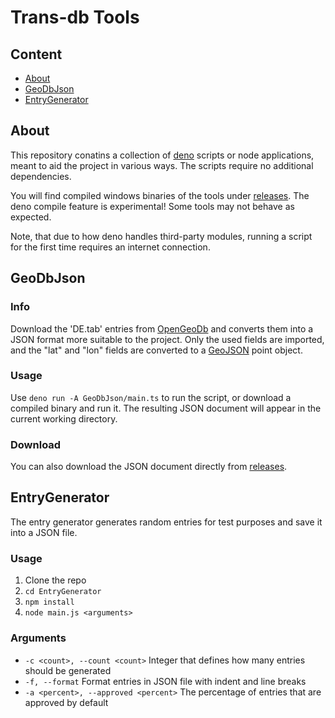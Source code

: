 # Trans-db Tools

## Content

* [About](#about)
* [GeoDbJson](#geodbjson)
* [EntryGenerator](#entrygenerator)

## About

This repository conatins a collection of [deno](https://deno.land/) scripts or node applications, meant to aid the project in various ways.
The scripts require no additional dependencies.

You will find compiled windows binaries of the tools under [releases](https://github.com/TransDB-de/Tools/releases).
The deno compile feature is experimental! Some tools may not behave as expected.

Note, that due to how deno handles third-party modules, running a script for the first time requires an internet connection.

## GeoDbJson

### Info

Download the 'DE.tab' entries from [OpenGeoDb](http://opengeodb.giswiki.org/wiki/OpenGeoDB) and converts them into a JSON format more suitable to the project.
Only the used fields are imported, and the "lat" and "lon" fields are converted to a [GeoJSON](https://geojson.org/) point object.

### Usage

Use `deno run -A GeoDbJson/main.ts` to run the script, or download a compiled binary and run it. The resulting JSON document will appear in the current working directory.

### Download

You can also download the JSON document directly from [releases](https://github.com/TransDB-de/Tools/releases/download/0.2.0/OpenGeoDb_DE_JSON.zip).

## EntryGenerator

The entry generator generates random entries for test purposes and save it into a JSON file.

### Usage

1. Clone the repo
2. `cd EntryGenerator`
3. `npm install`
4. `node main.js <arguments>`
   
### Arguments
- `-c <count>, --count <count>` Integer that defines how many entries should be generated
- `-f, --format` Format entries in JSON file with indent and line breaks
- `-a <percent>, --approved <percent>` The percentage of entries that are approved by default